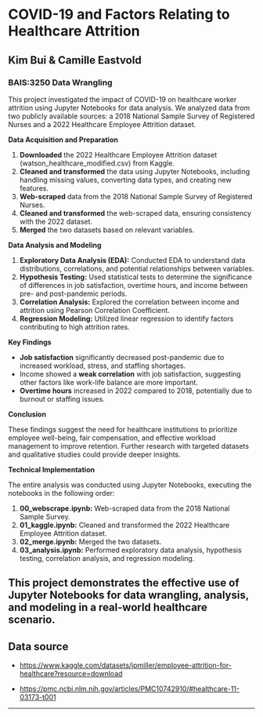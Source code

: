 # COVID-19 and Factors Relating to Healthcare Attrition 

## Kim Bui & Camille Eastvold  
### BAIS:3250 Data Wrangling

This project investigated the impact of COVID-19 on healthcare worker attrition using Jupyter Notebooks for data analysis. We analyzed data from two publicly available sources: a 2018 National Sample Survey of Registered Nurses and a 2022 Healthcare Employee Attrition dataset.

**Data Acquisition and Preparation**

1. **Downloaded** the 2022 Healthcare Employee Attrition dataset (watson_healthcare_modified.csv) from Kaggle.
2. **Cleaned and transformed** the data using Jupyter Notebooks, including handling missing values, converting data types, and creating new features.
3. **Web-scraped** data from the 2018 National Sample Survey of Registered Nurses.
4. **Cleaned and transformed** the web-scraped data, ensuring consistency with the 2022 dataset.
5. **Merged** the two datasets based on relevant variables.

**Data Analysis and Modeling**

1. **Exploratory Data Analysis (EDA):** Conducted EDA to understand data distributions, correlations, and potential relationships between variables.
2. **Hypothesis Testing:** Used statistical tests to determine the significance of differences in job satisfaction, overtime hours, and income between pre- and post-pandemic periods.
3. **Correlation Analysis:** Explored the correlation between income and attrition using Pearson Correlation Coefficient.
4. **Regression Modeling:** Utilized linear regression to identify factors contributing to high attrition rates.

**Key Findings**

* **Job satisfaction** significantly decreased post-pandemic due to increased workload, stress, and staffing shortages. 
* Income showed a **weak correlation** with job satisfaction, suggesting other factors like work-life balance are more important.
* **Overtime hours** increased in 2022 compared to 2018, potentially due to burnout or staffing issues.

**Conclusion**

These findings suggest the need for healthcare institutions to prioritize employee well-being, fair compensation, and effective workload management to improve retention. Further research with targeted datasets and qualitative studies could provide deeper insights.

**Technical Implementation**

The entire analysis was conducted using Jupyter Notebooks, executing the notebooks in the following order:

1. **00_webscrape.ipynb:** Web-scraped data from the 2018 National Sample Survey.
2. **01_kaggle.ipynb:** Cleaned and transformed the 2022 Healthcare Employee Attrition dataset.
3. **02_merge.ipynb:** Merged the two datasets.
4. **03_analysis.ipynb:** Performed exploratory data analysis, hypothesis testing, correlation analysis, and regression modeling. 

This project demonstrates the effective use of Jupyter Notebooks for data wrangling, analysis, and modeling in a real-world healthcare scenario.
---

## Data source
- https://www.kaggle.com/datasets/jpmiller/employee-attrition-for-healthcare?resource=download
 
- https://pmc.ncbi.nlm.nih.gov/articles/PMC10742910/#healthcare-11-03173-t001 
 




---

